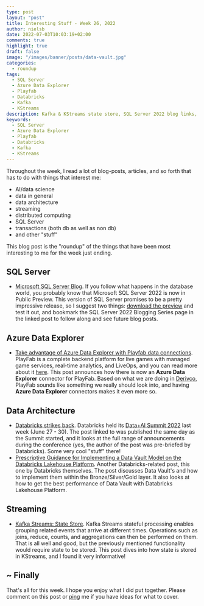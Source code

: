 ```yaml
---
type: post
layout: "post"
title: Interesting Stuff - Week 26, 2022
author: nielsb
date: 2022-07-03T10:03:19+02:00
comments: true
highlight: true
draft: false
image: "/images/banner/posts/data-vault.jpg"
categories:
  - roundup
tags:
  - SQL Server
  - Azure Data Explorer
  - Playfab
  - Databricks
  - Kafka
  - KStreams
description: Kafka & KStreams state store, SQL Server 2022 blog links, Azure Data Explorer & Playfab, Databricks Data Vault, other interesting topics!
keywords:
  - SQL Server
  - Azure Data Explorer
  - Playfab
  - Databricks
  - Kafka
  - KStreams   
---
```


Throughout the week, I read a lot of blog-posts, articles, and so forth that has to do with things that interest me:

* AI/data science
* data in general
* data architecture
* streaming
* distributed computing
* SQL Server
* transactions (both db as well as non db)
* and other "stuff"

This blog post is the "roundup" of the things that have been most interesting to me for the week just ending.

<!--more-->

## SQL Server

* [Microsoft SQL Server Blog][1]. If you follow what happens in the database world, you probably know that Microsoft SQL Server 2022 is now in Public Preview. This version of SQL Server promises to be a pretty impressive release, so I suggest two things: [download the preview][2] and test it out, and bookmark the SQL Server 2022 Blogging Series page in the linked post to follow along and see future blog posts.

## Azure Data Explorer

* [Take advantage of Azure Data Explorer with Playfab data connections][3]. PlayFab is a complete backend platform for live games with managed game services, real-time analytics, and LiveOps, and you can read more about it [here][4]. This post announces how there is now an **Azure Data Explorer** connector for PlayFab. Based on what we are doing in [Derivco](/derivco), PlayFab sounds like something we really should look into, and having **Azure Data Explorer** connectors makes it even more so.

## Data Architecture

* [Databricks strikes back][5]. Databricks held its [Data+AI Summit 2022][6] last week (June 27 - 30). The post linked to was published the same day as the Summit started, and it looks at the full range of announcements during the conference (yes, the author of the post was pre-briefed by Databricks). Some very cool "stuff" there!
* [Prescriptive Guidance for Implementing a Data Vault Model on the Databricks Lakehouse Platform][7]. Another Databricks-related post, this one by Databricks themselves. The post discusses Data Vault's and how to implement them within the Bronze/Silver/Gold layer. It also looks at how to get the best performance of Data Vault with Databricks Lakehouse Platform.

## Streaming

* [Kafka Streams: State Store][8]. Kafka Streams stateful processing enables grouping related events that arrive at different times. Operations such as joins, reduce, counts, and aggregations can then be performed on them. That is all well and good, but the previously mentioned functionality would require state to be stored. This post dives into how state is stored in KStreams, and I found it very informative!

## ~ Finally

That's all for this week. I hope you enjoy what I did put together. Please comment on this post or [ping][ma] me if you have ideas for what to cover.

[ma]: mailto:niels.it.berglund@gmail.com
[mp]: https://blog.acolyer.org
[iq]: https://www.infoq.com/
[ew]: http://sqlonice.com/
[re]: http://blog.revolutionanalytics.com
[sqsk]: https://www.sqlskills.com
[mdaveyblog]: https://mdavey.wordpress.com/
[charlblog]: https://charlla.com/

[jovpop]: https://twitter.com/JovanPop_MSFT
[bobw]: https://twitter.com/bobwardms
[revod]: https://twitter.com/revodavid
[lonny]: https://twitter.com/sqL_handLe
[ewtw]: https://twitter.com/sqlOnIce
[buckw]: https://twitter.com/BuckWoodyMSFT
[mattw]: https://twitter.com/matthewwarren
[murba]: https://twitter.com/muratdemirbas
[daveda]: https://twitter.com/davidthecoder
[adcol]: https://twitter.com/adriancolyer
[jesrod]: https://twitter.com/jrdothoughts
[tomaz]: https://twitter.com/tomaz_tsql
[dataart]: https://twitter.com/dataartisans
[luis]: https://twitter.com/luis_de_sousa
[benstop]: https://twitter.com/benstopford
[conflu]: https://twitter.com/confluentinc
[tylert]: https://twitter.com/tyler_treat
[andrewng]: https://twitter.com/AndrewYNg
[lawr]: https://twitter.com/bytezn
[jue]: https://twitter.com/b0rk
[yan]: https://twitter.com/theburningmonk
[danny]: https://twitter.com/g9yuayon
[rmoff]: https://twitter.com/rmoff
[ryansw]: https://twitter.com/ryanswanstrom
[pabloc]: https://twitter.com/pabloc_ds
[mklep]: https://twitter.com/martinkl
[mdavey]: https://twitter.com/matt_davey
[jboner]: https://twitter.com/jboner
[joeduff]: https://twitter.com/funcOfJoe
[charl]: https://twitter.com/charllamprecht
[dbricks]: https://twitter.com/databricks
[adsit]: https://twitter.com/SitnikAdam
[vicky]: https://twitter.com/vickyharp
[dscentral]: https://twitter.com/DataScienceCtrl
[natemc]: https://twitter.com/natemcmaster
[ads]: https://twitter.com/azuredatastudio
[travw]: https://twitter.com/radtravis
[emilk]: https://twitter.com/IsTheArchitect
[netflx]: https://netflixtechblog.com/

[1]: https://cloudblogs.microsoft.com/sqlserver/2022/06/30/introducing-the-sql-server-2022-blog-series/
[2]: https://info.microsoft.com/ww-landing-sql-server-2022.html
[3]: https://blog.playfab.com/blog/take-advantage-of-azure-data-explorer-with-playfab-data-connections
[4]: https://docs.microsoft.com/en-us/gaming/playfab/what-is-playfab
[5]: https://venturebeat.com/2022/06/28/databricks-strikes-back/
[6]: https://databricks.com/dataaisummit/
[7]: https://databricks.com/blog/2022/06/24/prescriptive-guidance-for-implementing-a-data-vault-model-on-the-databricks-lakehouse-platform.html
[8]: https://medium.com/@robgolder/kafka-streams-state-store-30110bf4f24
